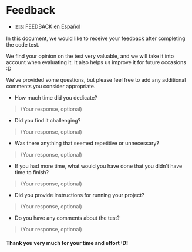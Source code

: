 # Feedback
- :es: [FEEDBACK en Español](FEEDBACK_es.md)

In this document, we would like to receive your feedback after completing the code test.

We find your opinion on the test very valuable, and we will take it into account when evaluating it. It also helps us improve it for future occasions :D

We've provided some questions, but please feel free to add any additional comments you consider appropriate.

- How much time did you dedicate?
> (Your response, optional)

- Did you find it challenging?
> (Your response, optional)

- Was there anything that seemed repetitive or unnecessary?
> (Your response, optional)

- If you had more time, what would you have done that you didn't have time to finish?
> (Your response, optional)

- Did you provide instructions for running your project?
> (Your response, optional)

- Do you have any comments about the test?
> (Your response, optional)

#### Thank you very much for your time and effort :D!
